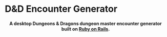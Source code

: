 # D&D Encounter Generator

<h4 align="center">A desktop Dungeons & Dragons dungeon master encounter generator built on <a href="https://rubyonrails.org/" target="_blank">Ruby on Rails</a>.</h4>

